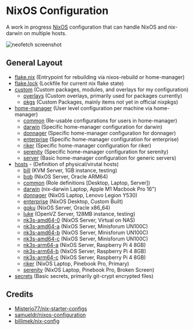 # NixOS Configuration

A work in progress [NixOS](https://nixos.org/) configuration that can handle NixOS and nix-darwin on multiple hosts.

![neofetch screenshot](https://i.imgur.com/Hh16z3T.png)

## General Layout

- [flake.nix](flake.nix) (Entrypoint for rebuilding via nixos-rebuild or home-manager)
- [flake.lock](flake.lock) (Lockfile for current nix flake state)
- [custom](custom/README.md) (Custom packages, modules, and overlays for my configuration)
  - [overlays](custom/overlays) (Custom overlays, primarily used for packages currently)
  - [pkgs](custom/pkgs) (Custom Packages, mainly items not yet in official nixpkgs)
- [home-manager](home-manager/README.md) (User level configuration per machine via home-manager)
  - [common](home-manager/common) (Re-usable configurations for users in home-manager)
  - [darwin](home-manager/darwin) (Specific home-manager configuration for darwin)
  - [donnager](home-manager/donnager) (Specific home-manager configuration for donnager)
  - [enterprise](home-manager/enterprise) (Specific home-manager configuration for enterprise)
  - [riker](home-manager/riker) (Specific home-manager configuration for riker)
  - [serenity](home-manager/serenity) (Specific home-manager configuration for serenity)
  - [server](home-manager/server) (Basic home-manager configuration for generic servers)
- [hosts](hosts/README.md) - (Definition of physical/virutal hosts)
  - [bill](hosts/bill) (KVM Server, 1GB instance, testing)
  - [bob](hosts/bob) (NixOS Server, Oracle ARM64)
  - [common](hosts/common) (Role definitions [Desktop, Laptop, Server])
  - [darwin](hosts/darwin) (nix-darwin Laptop, Apple M1 Macbook Pro 16")
  - [donnager](hosts/donnager) (NixOS Laptop, Lenovo Legion Y530)
  - [enterprise](hosts/enterprise) (NixOS Desktop, Custom Built)
  - [goku](hosts/goku) (NixOS Server, Oracle x86_64)
  - [luke](hosts/luke) (OpenVZ Server, 128MB instance, testing)
  - [nk3s-amd64-0](hosts/nk3s-amd64-0) (NixOS Server, Virtual on NAS)
  - [nk3s-amd64-a](hosts/nk3s-amd64-a) (NixOS Server, Minisforum UN100C)
  - [nk3s-amd64-b](hosts/nk3s-amd64-b) (NixOS Server, Minisforum UN100C)
  - [nk3s-amd64-c](hosts/nk3s-amd64-c) (NixOS Server, Minisforum UN100C)
  - [nk3s-arm64-a](hosts/nk3s-arm64-a) (NixOS Server, Raspberry Pi 4 8GB)
  - [nk3s-arm64-b](hosts/nk3s-arm64-b) (NixOS Server, Raspberry Pi 4 8GB)
  - [nk3s-arm64-c](hosts/nk3s-arm64-c) (NixOS Server, Raspberry Pi 4 8GB)
  - [riker](hosts/riker) (NixOS Laptop, Pinebook Pro, Primary)
  - [serenity](hosts/serenity) (NixOS Laptop, Pinebook Pro, Broken Screen)
- [secrets](secrets) (Basic secrets, primarily git-crypt encrypted files)

## Credits

- [Misterio77/nix-starter-configs](https://github.com/Misterio77/nix-starter-configs)
- [samueldr/nixos-configuration](https://gitlab.com/samueldr/nixos-configuration)
- [billimek/nix-config](https://github.com/billimek/nix-config)
